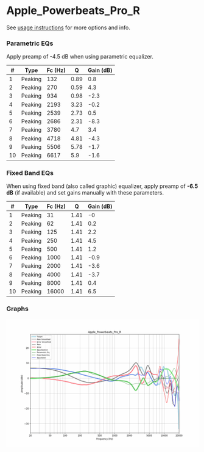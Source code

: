# Apple_Powerbeats_Pro_R
See [usage instructions](https://github.com/jaakkopasanen/AutoEq#usage) for more options and info.

### Parametric EQs
Apply preamp of -4.5 dB when using parametric equalizer.

|   # | Type    |   Fc (Hz) |    Q |   Gain (dB) |
|-----|---------|-----------|------|-------------|
|   1 | Peaking |       132 | 0.89 |         0.8 |
|   2 | Peaking |       270 | 0.59 |         4.3 |
|   3 | Peaking |       934 | 0.98 |        -2.3 |
|   4 | Peaking |      2193 | 3.23 |        -0.2 |
|   5 | Peaking |      2539 | 2.73 |         0.5 |
|   6 | Peaking |      2686 | 2.31 |        -8.3 |
|   7 | Peaking |      3780 | 4.7  |         3.4 |
|   8 | Peaking |      4718 | 4.81 |        -4.3 |
|   9 | Peaking |      5506 | 5.78 |        -1.7 |
|  10 | Peaking |      6617 | 5.9  |        -1.6 |

### Fixed Band EQs
When using fixed band (also called graphic) equalizer, apply preamp of **-6.5 dB** (if available) and set gains manually with these parameters.

|   # | Type    |   Fc (Hz) |    Q |   Gain (dB) |
|-----|---------|-----------|------|-------------|
|   1 | Peaking |        31 | 1.41 |        -0   |
|   2 | Peaking |        62 | 1.41 |         0.2 |
|   3 | Peaking |       125 | 1.41 |         2.2 |
|   4 | Peaking |       250 | 1.41 |         4.5 |
|   5 | Peaking |       500 | 1.41 |         1.2 |
|   6 | Peaking |      1000 | 1.41 |        -0.9 |
|   7 | Peaking |      2000 | 1.41 |        -3.6 |
|   8 | Peaking |      4000 | 1.41 |        -3.7 |
|   9 | Peaking |      8000 | 1.41 |         0.4 |
|  10 | Peaking |     16000 | 1.41 |         6.5 |

### Graphs
![](./Apple_Powerbeats_Pro_R.png)
